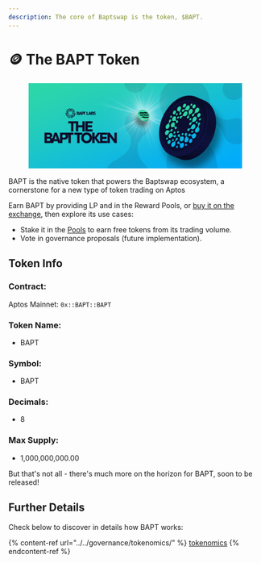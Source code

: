 ```yaml
---
description: The core of Baptswap is the token, $BAPT.
---
```


# 🪙 The BAPT Token

<figure><img src="../../.gitbook/assets/image.png" alt=""><figcaption></figcaption></figure>

BAPT is the native token that powers the Baptswap ecosystem, a cornerstone for a new type of token trading on Aptos

Earn BAPT by providing LP and in the Reward Pools, or [buy it on the exchange](https://baptswap.com/swap), then explore its use cases:

* Stake it in the [Pools](https://baptswap.com/staking-pools) to earn free tokens from its trading volume.
* Vote in governance proposals (future implementation).

## Token Info

### Contract:

Aptos Mainnet: `0x::BAPT::BAPT`

### Token Name:

* BAPT

### Symbol:

* BAPT

### Decimals:

* 8

### Max Supply:

* 1,000,000,000.00

But that's not all - there's much more on the horizon for BAPT, soon to be released!

## Further Details

Check below to discover in details how BAPT works:

{% content-ref url="../../governance/tokenomics/" %}
[tokenomics](../../governance/tokenomics/)
{% endcontent-ref %}
